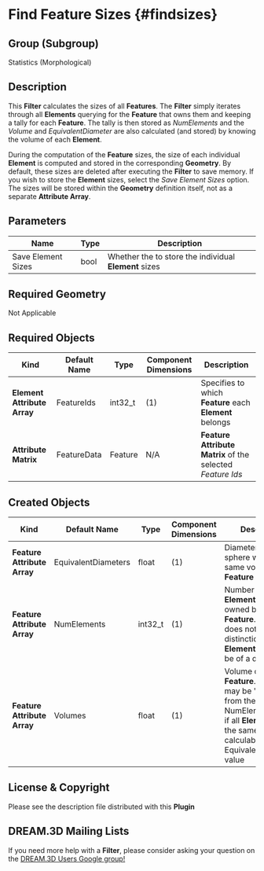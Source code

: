 Find Feature Sizes {#findsizes}
=============

## Group (Subgroup) ##

Statistics (Morphological)

## Description ##

This **Filter** calculates the sizes of all **Features**.  The **Filter** simply iterates through all **Elements** querying for the **Feature** that owns them and keeping a tally for each **Feature**.  The tally is then stored as *NumElements* and the *Volume* and *EquivalentDiameter* are also calculated (and stored) by knowing the volume of each **Element**.

During the computation of the **Feature** sizes, the size of each individual **Element** is computed and stored in the corresponding **Geometry**. By default, these sizes are deleted after executing the **Filter** to save memory. If you wish to store the **Element** sizes, select the *Save Element Sizes* option. The sizes will be stored within the **Geometry** definition itself, not as a separate **Attribute Array**.

## Parameters ##

| Name | Type | Description |
|------|------| ----------- |
| Save Element Sizes | bool | Whether the to store the individual **Element** sizes |

## Required Geometry ##

Not Applicable 

## Required Objects ##

| Kind | Default Name | Type | Component Dimensions | Description |
|------|--------------|------|----------------------|-------------|
| **Element Attribute Array** | FeatureIds | int32_t | (1) | Specifies to which **Feature** each **Element** belongs |
| **Attribute Matrix** | FeatureData | Feature | N/A | **Feature Attribute Matrix** of the selected _Feature Ids_ |

## Created Objects ##

| Kind | Default Name | Type | Component Dimensions | Description |
|------|--------------|------|----------------------|-------------|
| **Feature Attribute Array** | EquivalentDiameters | float | (1) | Diameter of a sphere with the same volume as the **Feature** |
| **Feature Attribute Array** | NumElements |  int32_t | (1) | Number of **Elements** that are owned by the **Feature**. This value does not place any distinction between **Elements** that may be of a different size |
| **Feature Attribute Array** | Volumes |  float | (1) | Volume of the **Feature**. This value may be "redundant" from the NumElements value if all **Elements** are the same size and is calculable from the EquivalentDiameters value |

## License & Copyright ##

Please see the description file distributed with this **Plugin**

## DREAM.3D Mailing Lists ##

If you need more help with a **Filter**, please consider asking your question on the [DREAM.3D Users Google group!](https://groups.google.com/forum/?hl=en#!forum/dream3d-users)


